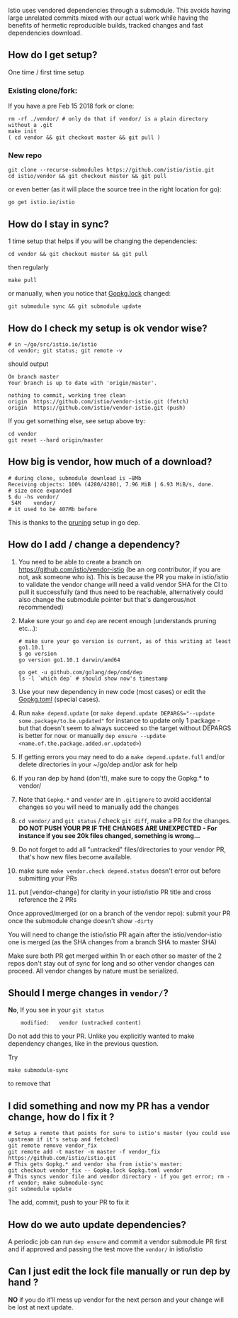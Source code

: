 Istio uses vendored dependencies through a submodule. This avoids having large unrelated commits mixed with our actual work while having the benefits of hermetic reproducible builds, tracked changes and fast dependencies download.

## How do I get setup?
One time / first time setup

### Existing clone/fork:

If you have a pre Feb 15 2018 fork or clone:

```
rm -rf ./vendor/ # only do that if vendor/ is a plain directory without a .git
make init
( cd vendor && git checkout master && git pull )
```

### New repo
```
git clone --recurse-submodules https://github.com/istio/istio.git
cd istio/vendor && git checkout master && git pull
```

or even better (as it will place the source tree in the right location for go):
```
go get istio.io/istio
```

## How do I stay in sync?

1 time setup that helps if you will be changing the dependencies:
```
cd vendor && git checkout master && git pull
```
then regularly
```
make pull
```

or manually, when you notice that [Gopkg.lock](https://github.com/istio/istio/blob/master/Gopkg.lock) changed:

```
git submodule sync && git submodule update
```

## How do I check my setup is ok vendor wise?

```
# in ~/go/src/istio.io/istio
cd vendor; git status; git remote -v
```
should output
```
On branch master
Your branch is up to date with 'origin/master'.

nothing to commit, working tree clean
origin	https://github.com/istio/vendor-istio.git (fetch)
origin	https://github.com/istio/vendor-istio.git (push)
```

If you get something else, see setup above
try:
```
cd vendor
git reset --hard origin/master
```

## How big is vendor, how much of a download?
```
# during clone, submodule download is ~8Mb
Receiving objects: 100% (4280/4280), 7.96 MiB | 6.93 MiB/s, done.
# size once expanded
$ du -hs vendor/
 54M	vendor/
# it used to be 407Mb before
```
This is thanks to the [pruning](https://github.com/istio/istio/pull/3348/files#diff-836546cc53507f6b2d581088903b1785R39) setup in go dep.

## How do I add / change a dependency?

1. You need to be able to create a branch on https://github.com/istio/vendor-istio (be an org contributor, if you are not, ask someone who is). This is because the PR you make in istio/istio to validate the vendor change will need a valid vendor SHA for the CI to pull it successfully (and thus need to be reachable, alternatively could also change the submodule pointer but that's dangerous/not recommended)

1. Make sure your `go` and `dep` are recent enough (understands pruning etc...): 
   ```shell
   # make sure your go version is current, as of this writing at least go1.10.1
   $ go version
   go version go1.10.1 darwin/amd64
   ```
   ```shell
   go get -u github.com/golang/dep/cmd/dep
   ls -l `which dep` # should show now's timestamp
   ```

1. Use your new dependency in new code (most cases) or edit the [Gopkg.toml](https://github.com/istio/istio/blob/master/Gopkg.toml) (special cases).

1. Run `make depend.update` (or `make depend.update DEPARGS="--update some.package/to.be.updated"` for instance to update only 1 package - but that doesn't seem to always succeed so the target without DEPARGS is better for now. or manually `dep ensure --update <name.of.the.package.added.or.updated>`)

1. If getting errors you may need to do a `make depend.update.full` and/or delete directories in your ~/go/dep and/or ask for help

1. If you ran dep by hand (don't!), make sure to copy the Gopkg.* to vendor/

1. Note that `Gopkg.*` and `vendor` are in `.gitignore` to avoid accidental changes so you will need to manually add the changes

1. `cd vendor/` and `git status` / check `git diff`, make a PR for the changes. **DO NOT PUSH YOUR PR IF THE CHANGES ARE UNEXPECTED - For instance if you see 20k files changed, something is wrong...**

1. Do not forget to add all "untracked" files/directories to your vendor PR, that's how new files become available.

1. make sure `make vendor.check depend.status` doesn't error out before submitting your PRs

1. put [vendor-change] for clarity in your istio/istio PR title and cross reference the 2 PRs

Once approved/merged (or on a branch of the vendor repo): submit your PR once the submodule change doesn't show `-dirty`

You will need to change the istio/istio PR again after the istio/vendor-istio one is merged (as the SHA changes from a branch SHA to master SHA)

Make sure both PR get merged within 1h or each other so master of the 2 repos don't stay out of sync for long and so other vendor changes can proceed. All vendor changes by nature must be serialized.

## Should I merge changes in `vendor/`?

**No**, If you see in your `git status`
```
	modified:   vendor (untracked content)
```
Do not add this to your PR. Unlike you explicitly wanted to make dependency changes, like in the previous question.

Try
```
make submodule-sync
```
to remove that

## I did something and now my PR has a vendor change, how do I fix it ?

```
# Setup a remote that points for sure to istio's master (you could use upstream if it's setup and fetched)
git remote remove vendor_fix
git remote add -t master -m master -f vendor_fix https://github.com/istio/istio.git
# This gets Gopkg.* and vendor sha from istio's master:
git checkout vendor_fix -- Gopkg.lock Gopkg.toml vendor
# This syncs vendor file and vendor directory - if you get error; rm -rf vendor; make submodule-sync
git submodule update
```

The add, commit, push to your PR to fix it

## How do we auto update dependencies?

A periodic job can run `dep ensure` and commit a vendor submodule PR first and if approved and passing the test move the `vendor/` in istio/istio

## Can I just edit the lock file manually or run dep by hand ?

**NO** if you do it'll mess up vendor for the next person and your change will be lost at next update.
